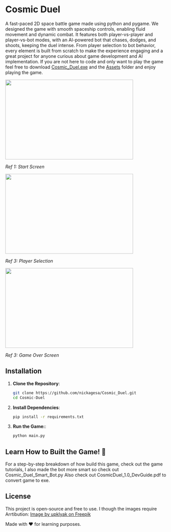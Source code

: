 # Cosmic Duel
A fast-paced 2D space battle game made using python and pygame. 
We designed the game with smooth spaceship controls, enabling fluid movement and dynamic combat. 
It features both player-vs-player and player-vs-bot modes, with an AI-powered bot that chases, dodges, and shoots, keeping the duel intense. 
From player selection to bot behavior, every element is built from scratch to make the experience engaging and a great project for anyone curious about game development and AI implementation. If you are not here to code and only want to play the game feel free to download <a href="https://github.com/nickagesa/Cosmic_Duel/blob/main/Cosmic_Duel.exe">Cosmic_Duel.exe</a> and the <a href="https://github.com/nickagesa/Cosmic_Duel/tree/main/Assets">Assets</a> folder and enjoy playing the game.

<img src="https://github.com/user-attachments/assets/7b1e86d9-8072-451e-ad2f-e544da7722b5" width="400" height="250" />

*Ref 1: Start Screen*

<img src="https://github.com/user-attachments/assets/f00bbdc5-36c8-4e28-a47d-6de3e8fdd42c" width="400" height="250" />

*Ref 3: Player Selection*

<img src="https://github.com/user-attachments/assets/999359f8-bbbd-4e08-a20b-bdd9383f6dd8" width="400" height="250" />

*Ref 3: Game Over Screen*
## Installation

1. **Clone the Repository**:
   ```sh
   git clone https://github.com/nickagesa/Cosmic_Duel.git
   cd Cosmic-Duel

2. **Install Dependencies**:
   ```sh
   pip install -r requirements.txt

3. **Run the Game:**:
   ```sh
   python main.py
   
## Learn How to Built the Game! 📖
For a step-by-step breakdown of how build this game, check out the game tutorials, I also made the bot more smart so check out Cosmic_Duel_Smart_Bot.py 
Also check out CosmicDuel_1.0_DevGuide.pdf to convert game to exe.

## License
This project is open-source and free to use. I though the images require Arrtibution:
<a href="https://www.freepik.com/free-vector/alien-planet-landscape-space-game-background-fantasy-wallpaper-with-galaxy-planet-ground-with-rocks-lava-night-cosmic-scene-mars-surface-nebula-vector-cartoon-illustration_63878340.htm#fromView=keyword&page=2&position=21&uuid=76a07908-2d3f-436c-8834-e2f10d65397c&query=Animated+Space+Background">Image by upklyak on Freepik</a>


Made with ❤️ for learning purposes.
